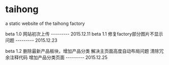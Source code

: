 # taihong
a static website of the taihong factory

beta 1.0 网站初次上传 					--------- 2015.12.11
beta 1.1 修复factory部分图片不显示问题  	--------- 2015.12.23

beta 1.2 删除最新产品板块，增加产品分类
		 解决主页面高度自动布局问题
		 清除冗余注释代码
		 增加产品分类页面 				 	--------- 2015.12.25
		 


